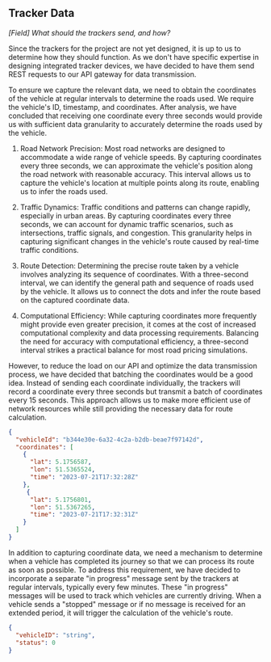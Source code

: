 ## Tracker Data

_*\[Field]* What should the trackers send, and how?_

Since the trackers for the project are not yet designed, it is up to us to determine how they should
function. As we don't have specific expertise in designing integrated tracker devices, we have decided to have them send
REST requests to our API gateway for data transmission.

To ensure we capture the relevant data, we need to obtain the coordinates of the vehicle at regular intervals to
determine the roads used. We require the vehicle's ID, timestamp, and coordinates. After analysis, we have concluded
that receiving one coordinate every three seconds would provide us with sufficient data granularity to accurately
determine the roads used by the vehicle.

1. Road Network Precision: Most road networks are designed to accommodate a wide range of vehicle speeds. By capturing
   coordinates every three seconds, we can approximate the vehicle's position along the road network with reasonable
   accuracy. This interval allows us to capture the vehicle's location at multiple points along its route, enabling us
   to infer the roads used.

2. Traffic Dynamics: Traffic conditions and patterns can change rapidly, especially in urban areas. By capturing
   coordinates every three seconds, we can account for dynamic traffic scenarios, such as intersections, traffic
   signals, and congestion. This granularity helps in capturing significant changes in the vehicle's route caused by
   real-time traffic conditions.

3. Route Detection: Determining the precise route taken by a vehicle involves analyzing its sequence of coordinates.
   With a three-second interval, we can identify the general path and sequence of roads used by the vehicle. It allows
   us to connect the dots and infer the route based on the captured coordinate data.

4. Computational Efficiency: While capturing coordinates more frequently might provide even greater precision, it comes
   at the cost of increased computational complexity and data processing requirements. Balancing the need for accuracy
   with computational efficiency, a three-second interval strikes a practical balance for most road pricing simulations.

However, to reduce the load on our API and optimize the data transmission process, we have decided that batching the
coordinates would be a good idea. Instead of sending each coordinate individually, the trackers will record a coordinate
every three seconds but transmit a batch of coordinates every 15 seconds. This approach allows us to make more efficient
use of network resources while still providing the necessary data for route calculation.

```json
{
  "vehicleId": "b344e30e-6a32-4c2a-b2db-beae7f97142d",
  "coordinates": [
    {
      "lat": 5.1756587,
      "lon": 51.5365524,
      "time": "2023-07-21T17:32:28Z"
    },
     {
      "lat": 5.1756801,
      "lon": 51.5367265,
      "time": "2023-07-21T17:32:31Z"
    }
  ]
}
```

In addition to capturing coordinate data, we need a mechanism to determine when a vehicle has completed its journey so
that we can process its route as soon as possible. To address this requirement, we have decided to incorporate a
separate "in progress" message sent by the trackers at regular intervals, typically every few minutes. These "in
progress" messages will be used to track which vehicles are currently driving. When a vehicle sends a "stopped" message
or if no message is received for an extended period, it will trigger the calculation of the vehicle's route.

```json
{
  "vehicleID": "string",
  "status": 0
}
```